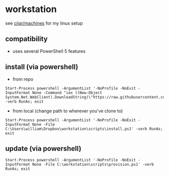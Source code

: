 # workstation

see [ciiqr/machines](https://github.com/ciiqr/machines) for my linux setup

## compatibility
* uses several PowerShell 5 features

## install (via powershell)

* from repo
```
Start-Process powershell -ArgumentList '-NoProfile -NoExit -InputFormat None -Command "iex ((New-Object System.Net.WebClient).DownloadString(\"https://raw.githubusercontent.com/ciiqr/workstation/master/scripts/install.ps1\"))"' -verb RunAs; exit
```

* from local (change path to wherever you've clone to)
```
Start-Process powershell -ArgumentList '-NoProfile -NoExit -InputFormat None -File C:\Users\william\Dropbox\workstation\scripts\install.ps1' -verb RunAs; exit
```

## update (via powershell)
```
Start-Process powershell -ArgumentList '-NoProfile -NoExit -InputFormat None -File C:\workstation\scripts\provision.ps1' -verb RunAs; exit
```
